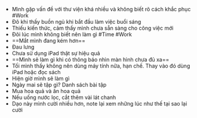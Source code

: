 - Mình gặp vấn đề với thư viện khá nhiều và không biết rõ cách khắc phục #Work 
- Đô khi  thấy buồn ngủ khi bắt đầu làm việc buổi sáng
- Thiếu kiến thức, cảm thấy mình chưa sẵn sàng cho công việc mới
- Đôi lúc mình không biết nên làm gì #Time #Work 
- ==Mắt mình đang kém hơn==
- Đau lưng
- Chưa sử dụng iPad thật sự hiệu quả
- ==Mình sẽ làm gì khi có thông báo nhìn màn hình chưa đủ xa== 
- Tối mình thấy không nên dùng máy tính nữa, hạn chế. Thay vào đó dùng iPad hoặc đọc sách
- Hiện giờ mình sẽ làm gì
- Ngày mai sẽ tập gì? Danh sách bài tập
- Mua hoa quả và ăn hoa quả
- Nếu uống nước lọc, cắt thêm vài lát chanh
- Dạo này mình cười nhiều hơn, note lại xem những lúc như thế tại sao lại cười

